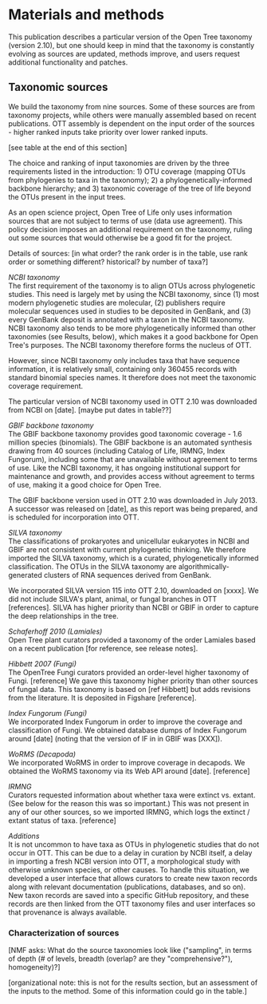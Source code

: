 # Materials and methods

This publication describes a particular version of the Open Tree taxonomy
(version 2.10), but one should keep in mind that the taxonomy is
constantly evolving as sources are updated, methods improve, and users request
additional functionality and patches.

## Taxonomic sources

We build the taxonomy from nine sources. Some of these sources are from
taxonomy projects, while others were manually assembled based on recent
publications.
OTT assembly is dependent on the input order of the sources - higher ranked inputs take priority over lower ranked inputs.

[see table at the end of this section]


The choice and ranking of input taxonomies are driven by the three
requirements listed in the introduction: 1) OTU coverage (mapping OTUs
from phylogenies to taxa in the taxonomy); 2) a phylogenetically-informed
backbone hierarchy; and 3) taxonomic coverage
of the tree of life beyond the OTUs present in the input trees.

As an open science project, Open Tree of Life only uses information
sources that are not subject to terms of use (data use agreement).
This policy decision imposes an additional requirement on the
taxonomy, ruling out some sources that would otherwise be a good fit
for the project.


Details of sources: [in what order? the rank order is in the table,
use rank order or something different?  historical? by number of
taxa?]

*NCBI taxonomy*  
The first requirement of the taxonomy is to align OTUs across
phylogenetic studies.  This need is largely met by using the NCBI
taxonomy, since (1) most modern phylogenetic studies are molecular,
(2) publishers require molecular sequences used in studies to be
deposited in GenBank, and (3) every GenBank deposit is annotated with
a taxon in the NCBI taxonomy.  NCBI taxonomy also tends to be more
phylogenetically informed than other taxonomies (see Results, below),
which makes it a good backbone for Open Tree's purposes. The NCBI
taxonomy therefore forms the nucleus of OTT.

However, since NCBI taxonomy only includes taxa that have sequence
information, it is relatively small, containing only 360455 records
with standard binomial species
names. It therefore does not meet the taxonomic coverage requirement.

The particular version of NCBI taxonomy used in OTT 2.10 was
downloaded from NCBI on [date].  [maybe put dates in table??]


*GBIF backbone taxonomy*  
The GBIF backbone taxonomy provides good taxonomic coverage - 1.6
million species (binomials).  The GBIF backbone is an automated
synthesis drawing from 40 sources (including Catalog of Life, IRMNG,
Index Fungorum), including some that are unavailable without agreement
to terms of use.  Like the NCBI taxonomy, it has ongoing institutional
support for maintenance and growth, and provides access without
agreement to terms of use, making it a good choice for Open Tree.

The GBIF backbone version used in OTT 2.10 was downloaded in July
2013.  A successor was released on [date], as this report was being
prepared, and is scheduled for incorporation into OTT.



*SILVA taxonomy*  
The classifications of prokaryotes and unicellular eukaryotes in NCBI and GBIF are
not consistent with current phylogenetic thinking. We therefore imported the
SILVA taxonomy, which is a curated, phylogenetically informed classification.
The OTUs in the SILVA  taxonomy are algorithmically-generated clusters of RNA
sequences derived from GenBank.

We incorporated SILVA version 115 into OTT 2.10, downloaded on [xxxx].
We did not include SILVA's plant, animal, or fungal branches in OTT
[references]. SILVA has higher priority than NCBI or GBIF in order to
capture the deep relationships in the tree.


*Schaferhoff 2010 (Lamiales)*  
Open Tree plant curators provided a taxonomy of the order Lamiales based
on a recent publication [for reference, see release notes].


*Hibbett 2007 (Fungi)*  
The OpenTree Fungi curators provided an order-level
higher taxonomy of Fungi.  [reference] We gave this
taxonomy higher priority than other sources of fungal data. This taxonomy
is based on [ref Hibbett] but adds revisions from the literature.
It is deposited in Figshare [reference].


*Index Fungorum (Fungi)*  
We incorporated Index Fungorum in order to improve the coverage and
classification of Fungi. We obtained database dumps of Index Fungorum
around [date] (noting that the version of IF in in GBIF was [XXX]).


*WoRMS (Decapoda)*  
We incorporated WoRMS in order to improve coverage in
decapods.  We obtained the WoRMS taxonomy
via its Web API around [date].  [reference]


*IRMNG*  
Curators requested information about whether taxa were extinct
vs. extant.  (See below for the reason this was so important.) This
was not present in any of our other sources, so we imported IRMNG,
which logs the extinct / extant status of taxa.
[reference]


*Additions*  
It is not uncommon to have taxa as OTUs in
phylogenetic studies that do not occur in OTT.  This can be due to a
delay in curation by NCBI itself, a delay in importing a fresh NCBI
version into OTT, a morphological study with otherwise unknown
species, or other causes.  To handle this situation, we developed
a user interface that allows curators to create new taxon records along with relevant
documentation (publications, databases, and so on).  New taxon records
are saved into a specific GitHub repository, and these records are then
linked from the OTT taxonomy files and user interfaces so that
provenance is always available.


### Characterization of sources

[NMF asks: What do the source taxonomies look like ("sampling", in
terms of depth (# of levels, breadth (overlap? are they
"comprehensive?"), homogeneity)?]

[organizational note: this is not for the results section, but an
assessment of the inputs to the method.  Some of this information
could go in the table.]
